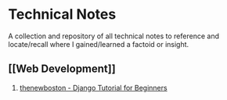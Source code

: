 # Technical Notes

A collection and repository of all technical notes to reference and locate/recall where I gained/learned a factoid or insight.

## [[Web Development]]

1. [thenewboston - Django Tutorial for Beginners](thenewboston-django-tutorial-for-beginners/README.md)
